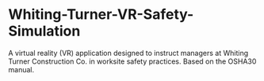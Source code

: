 # Whiting-Turner-VR-Safety-Simulation
A virtual reality (VR) application designed to instruct managers at Whiting Turner Construction Co. in worksite safety practices. Based on the OSHA30 manual.
